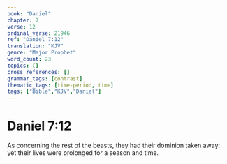 ```yaml
---
book: "Daniel"
chapter: 7
verse: 12
ordinal_verse: 21946
ref: "Daniel 7:12"
translation: "KJV"
genre: "Major Prophet"
word_count: 23
topics: []
cross_references: []
grammar_tags: [contrast]
thematic_tags: [time-period, time]
tags: ["Bible","KJV","Daniel"]
---
```


# Daniel 7:12

As concerning the rest of the beasts, they had their dominion taken away: yet their lives were prolonged for a season and time.
